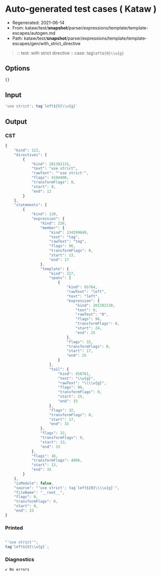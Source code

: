 # Auto-generated test cases ( Kataw )
- Regenerated: 2021-06-14
- From: kataw/test/__snapshot__/parser/expressions/template/template-escapes/autogen.md
- Path: kataw/test/__snapshot__/parser/expressions/template/template-escapes/gen/with_strict_directive
> :: test: with strict directive
> :: case: tag`left${0}\\u{g}`
## Options

`````js
{}
`````
## Input

`````js
'use strict'; tag`left${0}\\u{g}`
`````
## Output

### CST

```javascript
{
    "kind": 122,
    "directives": [
        {
            "kind": 201392131,
            "text": "use strict",
            "rawText": "'use strict'",
            "flags": 4194400,
            "transformFlags": 0,
            "start": 0,
            "end": 12
        }
    ],
    "statements": [
        {
            "kind": 120,
            "expression": {
                "kind": 226,
                "member": {
                    "kind": 134299649,
                    "text": "tag",
                    "rawText": "tag",
                    "flags": 96,
                    "transformFlags": 0,
                    "start": 13,
                    "end": 17
                },
                "template": {
                    "kind": 227,
                    "spans": [
                        {
                            "kind": 65764,
                            "rawText": "left",
                            "text": "left",
                            "expression": {
                                "kind": 201392130,
                                "text": 0,
                                "rawText": "0",
                                "flags": 96,
                                "transformFlags": 0,
                                "start": 24,
                                "end": 25
                            },
                            "flags": 32,
                            "transformFlags": 0,
                            "start": 17,
                            "end": 25
                        }
                    ],
                    "tail": {
                        "kind": 458761,
                        "text": "\\u{g}",
                        "rawText": "\\\\u{g}",
                        "flags": 96,
                        "transformFlags": 0,
                        "start": 25,
                        "end": 33
                    },
                    "flags": 32,
                    "transformFlags": 0,
                    "start": 17,
                    "end": 33
                },
                "flags": 32,
                "transformFlags": 0,
                "start": 13,
                "end": 33
            },
            "flags": 16,
            "transformFlags": 4096,
            "start": 13,
            "end": 33
        }
    ],
    "isModule": false,
    "source": "'use strict'; tag`left${0}\\\\u{g}`",
    "fileName": "__root__",
    "flags": 0,
    "transformFlags": 0,
    "start": 0,
    "end": 33
}
```

### Printed

```javascript

"'use strict'";
tag`left${0}\\u{g}`;
```

### Diagnostics

```javascript
✔ No errors
```

